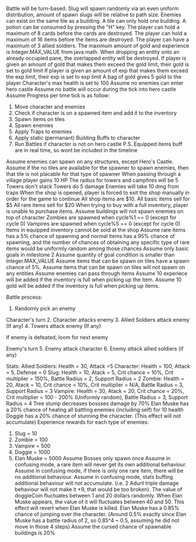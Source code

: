 Battle will be turn-based.
Slug will spawn randomly via an even uniform distribution, amount of spawn slugs will be relative to path size.
Enemies can exist on the same tile as a building.
A tile can only hold one building.
A potion can be consumed by pressing the "H" key.
The player can hold a maximum of 8 cards before the cards are destroyed.
The player can hold a maximum of 16 items before the items are destroyed.
The player can have a maximum of 3 allied soldiers.
The maximum amount of gold and experience is Integer.MAX_VALUE from java.math.
When dropping an entity onto an already occupied pane, the overlapped entity will be destroyed.
If player is given an amount of gold that makes them exceed the gold limit, their gold is set to gold limit
If player is given an amount of exp that makes them exceed the exp limit, their exp is set to exp limit
A bag of gold gives 5 gold to the player
Character's max health is set to 100
Assume no enemies can enter hero castle
Assume no battle will occur during the tick into hero castle
Assume Progress per time tick is as follow:
1. Move character and enemies
2. Check if character is on a spawned item and add it to the inventory
3. Spawn items on tiles
4. Spawn enemies
5. Apply Traps to enemies
6. Apply static (permanant) Building Buffs to character
7. Run Battles if character is not on hero castle
P.S. Equipped items buff are in real time, so wont be included in the timeline

Assume enemies can spawn on any structures, except Hero's Castle.
Assume if the no tiles are available for the spawner to spawn enemies, then that tile is not placable for that type of spawner
When passing through a village player gains 10 HP
The radius for towers and campfires will be 5
Towers don't stack
Towers do 5 damage
Enemies will take 10 dmg from traps
When the shop is opened, player is forced to exit the shop manually in order for the game to continue
All shop items are $10.
All basic items sell for $5
All rare items sell for $20
When trying to buy with a full inventory, player is unable to purchase items.
Assume buildings will not spawn enemies on top of character
Zombies are spawned when cycle%1 == 0 (except for cycle 0)
Vampires are spawned when cycle%5 == 0 (except for cycle 0)
Items in equipped inventory cannot be sold at the shop
Assume rare items has a 5% chance of spawning and normal items has a 95% chance of spawning, and the number of chances of obtaining any specific type of rare items would be uniformly random among those chances
Assume only basic goals in milestone 2
Assume quantity of goal condition is smaller than Integer.MAX_VALUE
Assume items that can be spawn on tiles have a spawn chance of 5%.
Assume items that can be spawn on tiles will not spawn on any entities
Assume enemies can pass through items
Assume 10 experiece will be added if the inventory is full when picking up the item.
Assume 10 gold will be added if the inventory is full when picking up items.

Battle process:
1. Randomly pick an enemy

Character's turn
2. Character attacks enemy
3. Allied Soldiers attack enemy (If any)
4. Towers attack enemy (If any)

If enemy is defeated, loom for next enemy

Enemy's turn
5. Enemy attack character
6. Enemy attack allied soldiers (if any)

Stats:
Allied Soldiers: Health = 30, Attack =5
Character: Health = 100, Attack = 5, Defense = 0
Slug: Health = 10, Atack = 5, Crit chance = 10%, Crit multiplier = 150%, Battle Radius = 2, Support Radius = 2
Zombie: Health = 20, Atack = 10, Crit chance = 10%, Crit multiplier = N/A, Battle Radius = 3, Support Radius = 3
Vampire: Health = 30, Atack = 20, Crit chance = 20%, Crit multiplier = 100 - 200% (Uniformly random), Battle Radius = 3, Support Radius = 4
Tree stump decreases bossses damage by 70%
Elan Muske has a 20% chance of healing all battling enemies (including self) for 10 health
Doggie has a 20% chance of stunning the character. (This effect will not accumulate)
Experience rewards for each type of enemies:
1. Slug = 10
2. Zombie = 100
3. Vampire = 500
4. Doggie = 1000
5. Elan Muske = 5000
Assume Bosses only spawn once
Assume in confusing mode, a rare item will never get its own additional behaviour.
Assume in confusing mode, if there is only one rare item, there will be no additional behaviour.
Assume in confusing mode, stats buffing additional behaviour will not accumulate. (i.e. 2 Aduril triple damage behaviour will not make it *9, that would be too broken).
The value of doggieCoin fluctuates between 1 and 20 dollars randomly. When Elan Muske appears, the value of it will fluctuates between 40 and 50. This effect will revert when Elan Muske is killed.
Elan Muske has a 0.85% chance of jumping over the character. (Around 0.5% exactly since Elan Muske has a battle radius of 2, so 0.85^4 ~ 0.5, assuming he did not move in those 4 steps)
Assume the cursed chance of spawnable buildings is 20%



